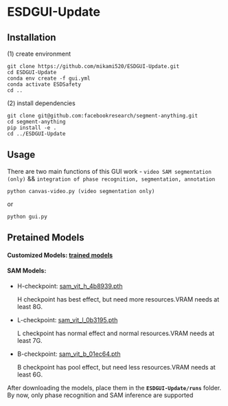 # ESDGUI-Update
<!--
 * @Author: mikami520 yxiao39@jh.edu
 * @Date: 2023-06-29 14:42:52
 * @LastEditors: mikami520 yxiao39@jh.edu
 * @LastEditTime: 2023-06-29 16:23:44
 * @FilePath: /ESDGUI-Update/README.md
 * @Description: README for ESDGUI
 * I Love IU
 * Copyright (c) 2023 by mikami520 yxiao39@jh.edu, All Rights Reserved. 
-->

## Installation
(1) create environment
``` 
git clone https://github.com/mikami520/ESDGUI-Update.git
cd ESDGUI-Update
conda env create -f gui.yml
conda activate ESDSafety
cd ..
```
(2) install dependencies
```
git clone git@github.com:facebookresearch/segment-anything.git
cd segment-anything
pip install -e .
cd ../ESDGUI-Update
```
## Usage
There are two main functions of this GUI work - ```video SAM segmentation (only)``` && ```integration of phase recognition, segmentation, annotation```
```
python canvas-video.py (video segmentation only)
```
or
```
python gui.py
```
## Pretained Models
#### Customized Models: [trained models](https://drive.google.com/drive/folders/1XcjfQ6Ced6L-XZc4KbOjVqu2c0VD3782?usp=sharing)

#### SAM Models:
- H-checkpoint: [sam_vit_h_4b8939.pth](https://dl.fbaipublicfiles.com/segment_anything/sam_vit_h_4b8939.pth)
    
    H checkpoint has best effect, but need more resources.VRAM needs at least 8G.
- L-checkpoint: [sam_vit_l_0b3195.pth](https://dl.fbaipublicfiles.com/segment_anything/sam_vit_l_0b3195.pth)
    
    L checkpoint has normal effect and normal resources.VRAM needs at least 7G.
- B-checkpoint: [sam_vit_b_01ec64.pth](https://dl.fbaipublicfiles.com/segment_anything/sam_vit_b_01ec64.pth)
    
    B checkpoint has pool effect, but need less resources.VRAM needs at least 6G.

After downloading the models, place them in the **```ESDGUI-Update/runs```** folder. By now, only phase recognition and SAM inference are supported
